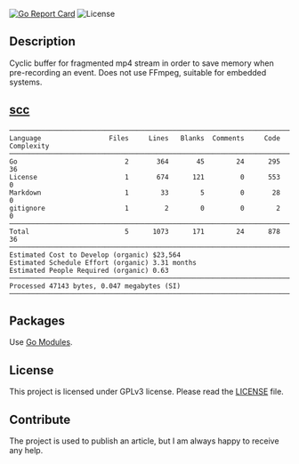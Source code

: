 [![Go Report Card](https://goreportcard.com/badge/github.com/dreddsa5dies/mp4ring)](https://goreportcard.com/report/github.com/dreddsa5dies/mp4ring) ![License](https://img.shields.io/github/license/dreddsa5dies/mp4ring)  

## Description
Cyclic buffer for fragmented mp4 stream in order to save memory when pre-recording an event.
Does not use FFmpeg, suitable for embedded systems.

## [scc](https://github.com/boyter/scc)
```
───────────────────────────────────────────────────────────────────────────────
Language                 Files     Lines   Blanks  Comments     Code Complexity
───────────────────────────────────────────────────────────────────────────────
Go                           2       364       45        24      295         36
License                      1       674      121         0      553          0
Markdown                     1        33        5         0       28          0
gitignore                    1         2        0         0        2          0
───────────────────────────────────────────────────────────────────────────────
Total                        5      1073      171        24      878         36
───────────────────────────────────────────────────────────────────────────────
Estimated Cost to Develop (organic) $23,564
Estimated Schedule Effort (organic) 3.31 months
Estimated People Required (organic) 0.63
───────────────────────────────────────────────────────────────────────────────
Processed 47143 bytes, 0.047 megabytes (SI)
───────────────────────────────────────────────────────────────────────────────
```

## Packages
Use [Go Modules](https://blog.golang.org/using-go-modules).

## License
This project is licensed under GPLv3 license. Please read the [LICENSE](https://img.shields.io/github/license/dreddsa5dies/mp4ring) file.  

## Contribute
The project is used to publish an article, but I am always happy to receive any help.